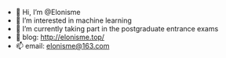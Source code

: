 - 👋 Hi, I’m @Elonisme
- 👀 I’m interested in machine learning
- 🌱 I’m currently taking part in the postgraduate entrance exams
- 💞️ blog: http://elonisme.top/
- 📫 email: elonisme@163.com

<!---
Elonisme/Elonisme is a ✨ special ✨ repository because its `README.md` (this file) appears on your GitHub profile.
You can click the Preview link to take a look at your changes.
--->
